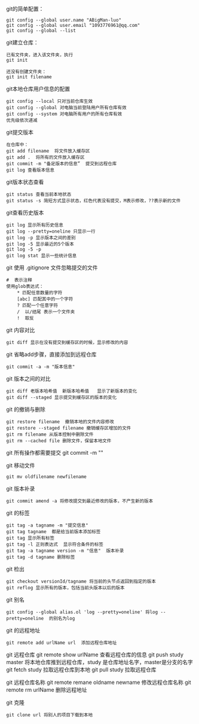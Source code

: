 git的简单配置：

	git config --global user.name "ABigMan-luo"
	git config --global user.email "1093776961@qq.com"
	git config --global --list

git建立仓库：

	已有文件夹，进入该文件夹，执行
	git init
	
	还没有创建文件夹：
	git init filename

git本地仓库用户信息的配置

	git config --local 只对当前仓库生效
	git config --global 对电脑当前登陆用户所有仓库有效
	git config --system 对电脑所有用户的所有仓库有效
	优先级依次递减

git提交版本

	在仓库中：
	git add filename  将文件放入缓存区
	git add .  将所有的文件放入缓存区
	git commit -m "备足版本的信息”  提交到远程仓库
	git log 查看版本信息

git版本状态查看

	git status 查看当前本地状态
	git status -s 简短方式显示状态，红色代表没有提交，M表示修改，??表示新的文件

git查看历史版本

	git log 显示所有历史信息
	git log --pretty=oneline 只显示一行
	git log -p 显示版本之间的差别
	git log -5 显示最近的5个版本
	git log -5 -p
	git log stat 显示一些统计信息

git 使用 .gitignore 文件忽略提交的文件

	#  表示注释
	使用glob表达式：
		* 匹配任意数量的字符
		[abc] 匹配其中的一个字符
		? 匹配一个任意字符
		/  以/结尾 表示一个文件夹
		!  取反

git 内容对比

	git diff 显示在没有提交到缓存区的时候，显示修改的内容

git 省略add步骤，直接添加到远程仓库

	git commit -a -m "版本信息"

git 版本之间的对比

	git diff 老版本哈希值  新版本哈希值   显示了新版本的变化
	git diff --staged 显示提交到缓存区的版本的变化

git 的撤销与删除

	git restore filename  撤销本地的文件内容修改
	git restore --staged filename 撤销缓存区增加的文件
	git rm filename 从版本控制中删除文件
	git rm --cached file 删除文件，保留本地文件

git 所有操作都需要提交  git commit -m ""

git 移动文件

	git mv oldfilename newfilename

git 版本补录

	git commit amend -a 将修改提交到最近修改的版本，不产生新的版本

git 的标签

	git tag -a tagname -m "提交信息" 
	git tag tagname  都是给当前版本添加标签
	git tag 显示所有标签
	git tag -l 正则表达式  显示符合条件的标签
	git tag -a tagname version -m "信息"  版本补录
	git tag -d tagname 删除标签

git 检出

	git checkout versionId/tagname 将当前的头节点返回到指定的版本
	git reflog 显示所有的版本，包括当前头版本以后的版本

git 别名

	git config --global alias.ol 'log --pretty=oneline' 将log --pretty=oneline  的别名为log

git 的远程地址

	git remote add urlName url  添加远程仓库地址
	
git 远程仓库
	git remote show urlName  查看远程仓库的信息
	git push study master 将本地仓库推到远程仓库，study 是仓库地址名字，master是分支的名字
	git fetch study  拉取远程仓库到本地
	git pull study 拉取远程仓库
	
git 远程仓库名称
	git remote remane oldname newname  修改远程仓库名称
	git remote rm urlName 删除远程地址
	
git 克隆

	git clone url 将别人的项目下载到本地